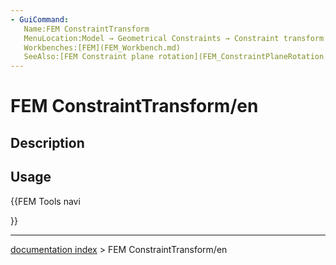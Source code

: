 ```yaml
---
- GuiCommand:
   Name:FEM ConstraintTransform
   MenuLocation:Model → Geometrical Constraints → Constraint transform
   Workbenches:[FEM](FEM_Workbench.md)
   SeeAlso:[FEM Constraint plane rotation](FEM_ConstraintPlaneRotation.md)
---
```


# FEM ConstraintTransform/en

## Description

## Usage





{{FEM Tools navi

}}

---
[documentation index](../README.md) > FEM ConstraintTransform/en
